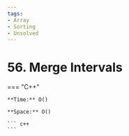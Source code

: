 ```yaml
---
tags:
- Array
- Sorting
- Unsolved
---
```



# 56. Merge Intervals

=== "C++"

    **Time:** O()

    **Space:** O()

    ``` c++
    ```